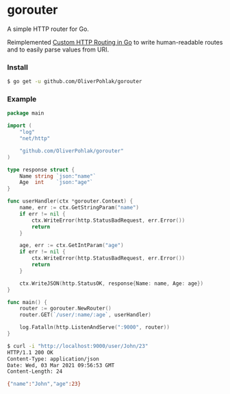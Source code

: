 # gorouter

A simple HTTP router for Go.

Reimplemented [Custom HTTP Routing in Go](https://gist.github.com/reagent/043da4661d2984e9ecb1ccb5343bf438) to write human-readable routes and to easily parse values from URI.


### Install
```sh
$ go get -u github.com/OliverPohlak/gorouter
```


### Example
```go
package main

import (
	"log"
	"net/http"

	"github.com/OliverPohlak/gorouter"
)

type response struct {
	Name string `json:"name"`
	Age  int    `json:"age"`
}

func userHandler(ctx *gorouter.Context) {
	name, err := ctx.GetStringParam("name")
	if err != nil {
		ctx.WriteError(http.StatusBadRequest, err.Error())
		return
	}

	age, err := ctx.GetIntParam("age")
	if err != nil {
		ctx.WriteError(http.StatusBadRequest, err.Error())
		return
	}

	ctx.WriteJSON(http.StatusOK, response{Name: name, Age: age})
}

func main() {
	router := gorouter.NewRouter()
	router.GET(`/user/:name/:age`, userHandler)

	log.Fatalln(http.ListenAndServe(":9000", router))
}

```

```sh
$ curl -i "http://localhost:9000/user/John/23" 
HTTP/1.1 200 OK
Content-Type: application/json
Date: Wed, 03 Mar 2021 09:56:53 GMT
Content-Length: 24

{"name":"John","age":23}
```
